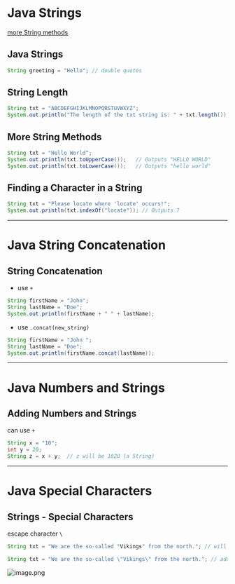 # Java Strings 
[more String methods](https://www.w3schools.com/java/java_ref_string.asp)

## Java Strings
```java
String greeting = "Hello"; // double quotes
```
## String Length
```java
String txt = "ABCDEFGHIJKLMNOPQRSTUVWXYZ";
System.out.println("The length of the txt string is: " + txt.length());
```
## More String Methods
```java
String txt = "Hello World";
System.out.println(txt.toUpperCase());   // Outputs "HELLO WORLD"
System.out.println(txt.toLowerCase());   // Outputs "hello world"
```
## Finding a Character in a String
```java
String txt = "Please locate where 'locate' occurs!";
System.out.println(txt.indexOf("locate")); // Outputs 7
```

---
# Java String Concatenation
## String Concatenation
- use `+`
```java
String firstName = "John";
String lastName = "Doe";
System.out.println(firstName + " " + lastName);
```
- use `.concat(new_string)`
```java
String firstName = "John ";
String lastName = "Doe";
System.out.println(firstName.concat(lastName));
```
---
# Java Numbers and Strings
## Adding Numbers and Strings
can use `+`
```java
String x = "10";
int y = 20;
String z = x + y;  // z will be 1020 (a String)
```

---
# Java Special Characters
## Strings - Special Characters
escape character `\`
```java
String txt = "We are the so-called "Vikings" from the north."; // will cause error
```
```java
String txt = "We are the so-called \"Vikings\" from the north."; // added escape character \\
```

![image.png](https://cdn.jsdelivr.net/gh/Pokemongle/img_bed_0@main/img/202504042318883.png)
